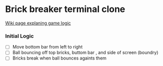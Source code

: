# Brick breaker terminal clone

[Wiki page explaning game logic](https://en.wikipedia.org/wiki/Breakout_(video_game))

### Initial Logic
- [ ] Move bottom bar from left to right 
- [ ] Ball bouncing off top bricks, buttom bar , and side of screen (boundry)
- [ ] Bricks break when ball bounces againts them
